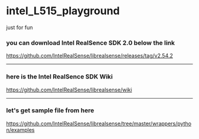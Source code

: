 # intel_L515_playground

just for fun

### you can download Intel RealSence SDK 2.0 below the link

https://github.com/IntelRealSense/librealsense/releases/tag/v2.54.2

---

### here is the Intel RealSence SDK Wiki

https://github.com/IntelRealSense/librealsense/wiki

---

### let's get sample file from here

https://github.com/IntelRealSense/librealsense/tree/master/wrappers/python/examples
